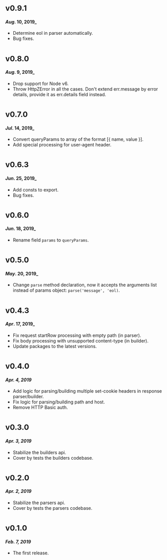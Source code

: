 # <sub>v0.9.1</sub>
#### _Aug_. 10, 2019_
  * Determine eol in parser automatically.
  * Bug fixes.

# <sub>v0.8.0</sub>
#### _Aug_. 9, 2019_

  * Drop support for Node v6.
  * Throw HttpZError in all the cases. Don't extend err.message by error details, provide it as err.details field instead.

# <sub>v0.7.0</sub>
#### _Jul_. 14, 2019_

  * Convert queryParams to array of the format [{ name, value }].
  * Add special processing for user-agent header.

# <sub>v0.6.3</sub>
#### _Jun_. 25, 2019_

  * Add consts to export.
  * Bug fixes.

# <sub>v0.6.0</sub>
#### _Jun_. 18, 2019_

  * Rename field `params` to `queryParams`.

# <sub>v0.5.0</sub>
#### _May_. 20, 2019_

 * Change `parse` method declaration, now it accepts the arguments list instead of params object: `parse('message', 'eol)`.

# <sub>v0.4.3</sub>
#### _Apr_. 17, 2019_

 * Fix request startRow processing with empty path (in parser).
 * Fix body processing with unsupported content-type (in builder).
 * Update packages to the latest versions.

# <sub>v0.4.0</sub>
#### _Apr. 4, 2019_

 * Add logic for parsing/building multiple set-cookie headers in response parser/builder.
 * Fix logic for parsing/building path and host.
 * Remove HTTP Basic auth.

# <sub>v0.3.0</sub>
#### _Apr. 3, 2019_

 * Stabilize the builders api.
 * Cover by tests the builders codebase.

# <sub>v0.2.0</sub>
#### _Apr. 2, 2019_

 * Stabilize the parsers api.
 * Cover by tests the parsers codebase.

# <sub>v0.1.0</sub>
#### _Feb. 7, 2019_

 * The first release.
